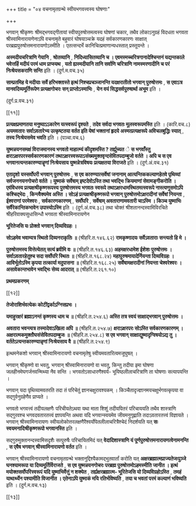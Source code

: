 +++
title = "०४ वचनामृतग्रन्थे स्वीयभगवत्त्वस्य घोषणाः"

+++

भगवान् श्रीकृष्णः श्रीमद्भगवद्गीतायां स्वीयपुरुषोत्तमत्वस्य घोषणां चकार, तथैव लोकाऽनुग्रहं विदधता भगवता श्रीस्वामिनारायणेनाऽपि वचनामृते बहुवारं घोषयाञ्चक्रे यदहं सर्वकारणकारणः साक्षात् परब्रह्मपुरुषोत्तमनारायणोऽस्मीति । एतत्सन्दर्भे कानिचित्प्रमाणान्यधस्तात् प्रस्तूयन्ते ।

**अस्मदीयचरित्राणि गेयानि** ,  **श्रोतव्यानि** ,  **निदिध्यासितव्यानि च । एवमस्मच्चरित्रगानादेश्चिन्तनं यद्यन्तकाले भवेत्तर्हि मदीयं परमं धाम प्राप्स्यथ** ,  **यतो ह्यस्मदीयानि तानि सर्वाणि चरित्राणि नामस्मरणादीनि च परं निःश्रेयसकराणि सन्ति** इति । (दुर्ग.म.वच.३५)

**साम्प्रतमिह ये मदीयाः सर्वे हरिभक्तास्ते इत्थं निश्चप्रचञ्जानन्ति यदक्षरातीतो भगवान् पुरुषोत्तमः** ,  **स एवाऽत्र मानवदिव्यमूर्तिरूपेण प्रत्यक्षगोचरः सन् प्राप्तोऽस्माभिः** ,  **येन वयं सिद्धसर्वपुरुषार्था अभूम** इति ।

(दुर्ग.प्र.वच.३१)

[[११]]

**प्रत्यक्षप्रमाणतया मनुष्याऽऽकारेण यत्स्वरूपं दृश्यते** ,  **तदेव सर्वदा भगवतः मूलस्वरूपमस्ति** इति । (कारि.वच.८) **अयमवतारः सर्वाऽवतारेभ्य उत्कृष्टतया वर्तत इति येषां भक्तानां हृदये अस्मत्प्रत्यक्षरूपे अविचलबुद्धिः स्यात्** ,  **तस्य निःश्रेयसमेव भवति** इति । (पञ्चा.वच.६)

**युष्मन्नयनसमक्षं विराजमानस्य भगवतो माहात्म्यं कीदृशमस्ति ? तर्ह्युच्यत** े  **स भगवाँस्तु क्षराऽक्षरपरस्सर्वकारणकारणं तथाऽक्षरस्वरूपाऽसंख्यमुक्तवृन्दसेवितपदाम्बुजो वर्तते । अपि च स एव भगवानत्यन्तकारुण्यान्नॄणां निःश्रेयसाय युष्मन्नेत्रविषयः प्रत्यक्षतया विराजते** इति । (दुर्ग.अं.वच.३१)

**एतादृशो यस्सर्वोपरी भगवान् पुरुषोत्तमः** ,  **स एव कारुण्यात्सर्वेषां जनानाम् आत्यन्तिककल्याणहेतवे पृथिव्यां सर्वजननयनगोचरो वर्तते । युष्माकं सर्वेषाम् इष्टदेवोऽस्ति तथा भवद्भिः क्रियमाणां सेवामङ्गीकरोति । एवंविधस्य प्रत्यक्षश्रीकृष्णरूपस्य पुरुषोत्तमस्य भगवतः स्वरूपे तथाऽक्षरधामस्थितमत्स्वरूपे नास्त्यणुसमोऽपि कश्चिद्भेदः** ,  **किन्त्वैक्यमेव अस्ति । सोऽहं प्रत्यक्षश्रीकृष्णरूपो भगवान् पुरुषोत्तमोऽक्षरादीनां सर्वेषां नियन्ता** ,  **ईश्वराणां परमेश्वरः** ,  **सर्वकारणकारणम्** ,  **सर्वोपरि** ,  **सर्वेषाम् अवताराणामवतारी चाऽस्मि । किञ्च युष्माभिः सर्वैरेकान्तिकभावेन उपास्योऽस्मि** इति । (दुर्ग.अं.वच.३८) तथा चोक्तं श्रीशतानन्दस्वामिविरचिते श्रीहरिवाक्यसुधासिन्धौ भगवता श्रीस्वामिनारायणेन

**भूरितेजसि यः प्रोक्तो भगवान् दिव्यविग्रहः ।** 

**सोऽहमेव भवाम्यत्र स्थितो दिव्यनराकृतिः ॥** (श्रीहरि.त.१४६.६२) **रामकृष्णादयः सर्वेऽवताराः सन्त्यतो हि मे ।** 

**पुरुषोत्तमस्य वित्तेत्येतत् सत्यं ब्रवीमि वः ॥** (श्रीहरि.त.१४६.६३) **अहमक्षरधामेश ईशेशः पुरुषोत्तमः । सर्वाऽवतारहेतुश्च सदा सर्वोपरि स्थितः ॥** (श्रीहरि.त.१६८.२४) **महापुरुषमायादेर्नियन्ता दिव्यविग्रहः । आविर्भूतोऽस्मि कृपया तत्कार्या मदुपासना ॥** (श्रीहरि.त.१६८.२५) **सर्वेषामक्षरादीनां नियन्ता चेश्वरेश्वरः । असावेकान्तभावेन भवद्भिः सेव्य आदरात् ॥** (श्रीहरि.त.२६१.१०)

**प्रथमप्रकरणम्** 

[[१२]]

**तेजोराशिर्भवत्येकः कोटींद्वर्काऽग्निसप्रभः ।** 

**यमाहुरक्षरं ब्रह्माऽनन्तं कृष्णस्य धाम च ॥** (श्रीहरि.त.२५४.६) **अस्ति तत्र स्वयं साक्षाद्भगवान् पुरुषोत्तमः ।** 

**अवतारा भवन्त्यत्र तस्मादेवाऽखिला अपि ॥** (श्रीहरि.त.२५४.७) **क्षराऽक्षरपरः सोऽस्ति सर्वकारणकारणम् । अक्षरात्मकमुक्तौघसंसेवितपदाम्बुजः ॥** (श्रीहरि.त.२५४.८) **स  एव भगवान् साक्षाद्युष्मादृग्विषयोऽद्य तु । वर्ततेऽत्यन्तकारुण्यान्नृणां निःश्रेयसाय वै ॥** (श्रीहरि.त.२५४.९)

इत्थमनेकशो भगवान् श्रीस्वामिनारायणो वचनामृतेषु स्वीयमवतारित्वमजूघुषत् ।

भगवान् श्रीकृष्णो वा भवतु, भगवान् श्रीस्वामिनारायणो वा भवतु, किन्तु तदीया इमा घोषणा जलहीनमेघगर्जनवन्मिथ्या नैव सन्ति । भगवतोऽसाधारणैश्वर्य- भूयिष्ठलीलाचरित्राणि ता घोषणाः सत्यापयन्ति ।

भगवान् यदा पृथिव्यामवतरति तदा तं परिचेतुं ज्ञानचक्षुरावश्यकम् । किञ्चैतादृज्ज्ञानमयचक्षुर्भगवत्कृपया वा सद्गुर्वनुग्रहेणैव प्राप्यते ।

भगवतो भगवत्त्वं तदीयलक्षणैः परिचीयतेऽथवा यथा माता शिशुं तदीयपितरं परिचाययति तथैव शास्त्राणि सद्गुरवश्च भगवदवतारतत्त्वं ज्ञापयन्ति अथवा यदि भगवान्स्वयमेव जीवमनुगृह्णाति तदाऽवतारतत्त्वं विज्ञायते । भगवान् श्रीस्वामिनारायणः स्वीयलोकोत्तरलक्षणैरैश्वर्योपेतलीलाचरित्रैश्चेदं निदर्शयति यत् **सः स्वयमनादिश्रीकृष्णरूपो भगवानस्ति** इति ।

सद्गुरुमुक्तानन्दस्वामिसदृशैः सत्पुरुषैः परिचायितमिदं यत् **वेदादिशास्त्राणि यं पूर्णपुरुषोत्तमनारायणत्वेनामनन्ति** ,  **स एवैष भगवान् श्रीस्वामिनारायणो वर्तत** इति ।

भगवान् श्रीस्वामिनारायणो वचनामृतग्रन्थे भक्तानुद्दिश्यैकामद्भुतवार्तां करोति यत् **अक्षरब्रह्मात्मप्राज्यतेजःपुञ्जे घनश्यामरूपा या दिव्यमूर्तिर्विराजते** ,  **स एव युष्मन्नयनगोचरः परब्रह्म पुरुषोत्तमोऽहमस्मीति जानीत । इत्थं मयोक्तसर्वोपरिस्वरूपं यदि युष्माभिर्वेत्तुं न शक्येत** ,  **तर्ह्यक्षरब्रह्मात्म- भूरितेजसि यो दिव्यविग्रहोऽस्ति** ,  **तमहं याथार्थ्येन पश्यामीति विजानीत । एतेनाऽपि युष्माकं मयि रतिर्भविष्यति** ,  **तया च भवतां परमं कल्याणं भविष्यति** इति । (दुर्ग.म.वच.१३)

[[१३]]
